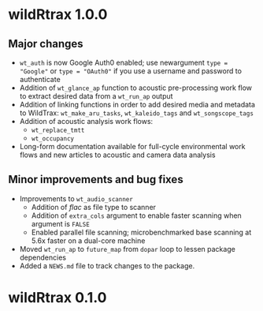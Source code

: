 # wildRtrax 1.0.0

## Major changes 

* `wt_auth` is now Google Auth0 enabled; use newargument `type = "Google"` or `type = "OAuth0"` if you use a username and password to authenticate
* Addition of `wt_glance_ap` function to acoustic pre-processing work flow to extract desired data from a `wt_run_ap` output
* Addition of linking functions in order to add desired media and metadata to WildTrax: `wt_make_aru_tasks`, `wt_kaleido_tags` and `wt_songscope_tags`
* Addition of acoustic analysis work flows:
  * `wt_replace_tmtt`
  * `wt_occupancy`
* Long-form documentation available for full-cycle environmental work flows and new articles to acoustic and camera data analysis

## Minor improvements and bug fixes

* Improvements to `wt_audio_scanner`
  * Addition of *flac* as file type to scanner
  * Addition of `extra_cols` argument to enable faster scanning when argument is `FALSE`
  * Enabled parallel file scanning; microbenchmarked base scanning at 5.6x faster on a dual-core machine
* Moved `wt_run_ap` to `future_map` from `dopar` loop to lessen package dependencies
* Added a `NEWS.md` file to track changes to the package.

# wildRtrax 0.1.0

